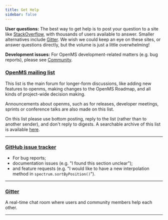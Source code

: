 ```yaml
---
title: Get Help
sidebar: false
---
```


**User questions:** The best way to get help is to post your question to a site
like [StackOverflow](https://stackoverflow.com/search?q=openms), with
thousands of users available to answer.  Smaller alternatives include
[Gitter](https://gitter.im/openms/openms). We wish we could keep an eye on
these sites, or answer questions directly, but the volume is just a little
overwhelming!

**Development issues:** For OpenMS development-related matters (e.g. bug reports), please
see [Community](/community).

### [OpenMS mailing list](https://mail.python.org/mailman/listinfo/openms-discussion)

This list is the main forum for longer-form discussions, like adding new features to openms, making changes to the OpenMS Roadmap, and all kinds of project-wide decision making.

Announcements about openms, such as for releases, developer meetings, sprints or
conference talks are also made on this list.

On this list please use bottom posting, reply to the list (rather than to
another sender), and don't reply to digests. A searchable archive of this list
is available [here](https://lists.sourceforge.net/lists/listinfo/open-ms-general/).

***

### [GitHub issue tracker](https://github.com/openms/openms/issues)

- For bug reports;
- documentation issues (e.g. "I found this section unclear");
- and feature requests (e.g. "I would like to have a new interpolation method in `spectrum.sortByPosition()`").

***

### [Gitter](https://gitter.im/openms/openms)

A real-time chat room where users and community members help each other.

***

